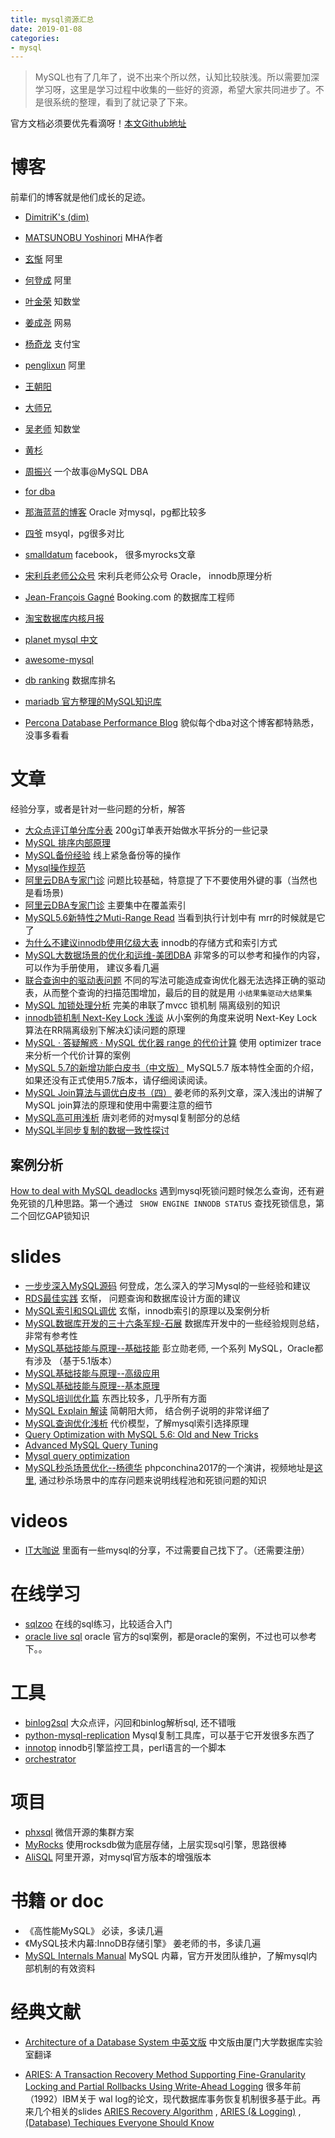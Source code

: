 ```yaml
--- 
title: mysql资源汇总 
date: 2019-01-08
categories: 
- mysql 
---
```


>  MySQL也有了几年了，说不出来个所以然，认知比较肤浅。所以需要加深学习呀，这里是学习过程中收集的一些好的资源，希望大家共同进步了。不是很系统的整理，看到了就记录了下来。

官方文档必须要优先看滴呀！[本文Github地址](https://github.com/orangle/study-resources)

# 博客
前辈们的博客就是他们成长的足迹。

* [DimitriK's (dim)](http://dimitrik.free.fr/blog/archives/cat_mysql.html)
* [MATSUNOBU Yoshinori](http://yoshinorimatsunobu.blogspot.ca/) MHA作者
* [玄惭](http://hidba.org/) 阿里
* [何登成](http://hedengcheng.com/) 阿里
* [叶金荣](http://imysql.com/) 知数堂
* [姜成尧](http://www.innomysql.com/) 网易
* [杨奇龙](http://blog.itpub.net/22664653/) 支付宝
* [penglixun](http://www.penglixun.com/) 阿里
* [王朝阳](http://www.royalwzy.com/)
* [大师兄](http://www.cnblogs.com/gomysql)
* [吴老师](http://wubx.net)  知数堂
* [黄杉](http://blog.csdn.net/mchdba)
* [周振兴](http://www.orczhou.com)  一个故事@MySQL DBA
* [for dba](http://fordba.com/category/mysql)
* [那海蓝蓝的博客](http://blog.163.com/li_hx/)  Oracle 对mysql，pg都比较多
* [四爷](http://blog.csdn.net/yueliangdao0608) msyql，pg很多对比
* [smalldatum](http://smalldatum.blogspot.com) facebook， 很多myrocks文章
* [宋利兵老师公众号](http://mp.weixin.qq.com/profile?src=3&timestamp=1485068751&ver=1&signature=97zp7qqm-wQSzWOAuHTac-wiNLUHTJMLOPyDgtnGluclBugccyOmXRDaBn2vTZ1pit9I9gfD5*T*dmzlHojIKw==) 宋利兵老师公众号 Oracle， innodb原理分析
* [Jean-François Gagné](http://jfg-mysql.blogspot.ca/) Booking.com 的数据库工程师

* [淘宝数据库内核月报](http://mysql.taobao.org/monthly/)
* [planet mysql 中文](https://planet.mysql.com/zh/)
* [awesome-mysql](https://github.com/shlomi-noach/awesome-mysql/blob/gh-pages/index.md)
* [db ranking](http://db-engines.com/en/ranking) 数据库排名
* [mariadb 官方整理的MySQL知识库](https://mariadb.com/kb/en/mariadb/optimization-and-tuning/)
* [Percona Database Performance Blog](https://www.percona.com/blog/) 貌似每个dba对这个博客都特熟悉，没事多看看


# 文章
经验分享，或者是针对一些问题的分析，解答

* [大众点评订单分库分表](http://tech.meituan.com/dianping_order_db_sharding.html) 200g订单表开始做水平拆分的一些记录
* [MySQL 排序内部原理](https://mp.weixin.qq.com/s/oVl0Ih86CWT77npdS5cF1g)
* [MySQL备份经验](https://mp.weixin.qq.com/s/TxveGZK9o2QBEJbx1Vd9MA) 线上紧急备份等的操作
* [Mysql操作规范](http://blog.itpub.net/29320885/viewspace-1716164/)
* [阿里云DBA专家门诊](https://bbs.aliyun.com/read/189202.html)  问题比较基础，特意提了下不要使用外键的事（当然也是看场景)
* [阿里云DBA专家门诊](https://bbs.aliyun.com/read/241176.html) 主要集中在覆盖索引
* [MySQL5.6新特性之Muti-Range Read](http://blog.itpub.net/22664653/viewspace-1673682/) 当看到执行计划中有 mrr的时候就是它了
* [为什么不建议innodb使用亿级大表](http://xiaorui.cc/2016/12/08/为什么不建议innodb使用亿级大表/) innodb的存储方式和索引方式
* [MySQL大数据场景的优化和运维-美团DBA](https://mp.weixin.qq.com/s?__biz=MzAwMDU1MTE1OQ==&mid=209403337&idx=1&sn=f99429e24e8c591111a355e072f93e05) 非常多的可以参考和操作的内容，可以作为手册使用， 建议多看几遍
* [联合查询中的驱动表问题](http://www.cnblogs.com/zhengyun_ustc/p/slowquery1.html)  不同的写法可能造成查询优化器无法选择正确的驱动表，从而整个查询的扫描范围增加，最后的目的就是用 `小结果集驱动大结果集`
* [MySQL 加锁处理分析](http://hedengcheng.com/?p=771)  完美的串联了mvcc 锁机制 隔离级别的知识
* [innodb锁机制 Next-Key Lock 浅谈](http://www.cnblogs.com/zhoujinyi/p/3435982.html) 从小案例的角度来说明 Next-Key Lock算法在RR隔离级别下解决幻读问题的原理
* [MySQL · 答疑解惑 · MySQL 优化器 range 的代价计算](http://mysql.taobao.org/monthly/2015/11/07/) 使用 optimizer trace 来分析一个代价计算的案例
* [MySQL 5.7的新增功能白皮书（中文版）](https://mp.weixin.qq.com/s/pmycCxLM_9vzrMsX4eDFFQ) MySQL5.7 版本特性全面的介绍，如果还没有正式使用5.7版本，请仔细阅读阅读。
* [MySQL Join算法与调优白皮书（四）](https://mp.weixin.qq.com/s/vt7YjxaikJh14pnY2FAWvg) 姜老师的系列文章，深入浅出的讲解了 MySQL join算法的原理和使用中需要注意的细节
* [MySQL高可用浅析](http://www.jianshu.com/p/cc6746ac4fc2) 唐刘老师的对mysql复制部分的总结
* [MySQL半同步复制的数据一致性探讨](https://mp.weixin.qq.com/s/3DeXEd2ZjjutxRyo_3coaQ)


## 案例分析

[How to deal with MySQL deadlocks](https://www.percona.com/blog/2014/10/28/how-to-deal-with-mysql-deadlocks/) 遇到mysql死锁问题时候怎么查询，还有避免死锁的几种思路。第一个通过 ` SHOW ENGINE INNODB STATUS` 查找死锁信息，第二个回忆GAP锁知识


# slides

* [一步步深入MySQL源码](http://hotpu-meeting.b0.upaiyun.com/2014dtcc/post_pdf/hedengcheng.pdf) 何登成，怎么深入的学习Mysql的一些经验和建议
* [RDS最佳实践](https://bbs.aliyun.com/read/168647.html) 玄惭， 问题查询和数据库设计方面的建议
* [MySQL索引和SQL调优](https://bbs.aliyun.com/read/189202.html?displayMode=1&page=3#601628)   玄惭，innodb索引的原理以及案例分析
* [MySQL数据库开发的三十六条军规-石展](http://wenku.baidu.com/view/3e294a52f01dc281e53af0f1.html) 数据库开发中的一些经验规则总结，非常有参考性
* [MySQL基础技能与原理--基础技能](http://www.slideshare.net/plinux/mysql1-5066095)  彭立勋老师, 一个系列 MySQL，Oracle都有涉及 （基于5.1版本）
* [MySQL基础技能与原理--高级应用](http://www.slideshare.net/plinux/mysql2-5066096)
* [MySQL基础技能与原理--基本原理](http://www.slideshare.net/plinux/mysql3)
* [MySQL培训优化篇](http://www.slideshare.net/sunmonth/mysql-24283118)  东西比较多，几乎所有方面
* [MySQL Explain 解读](http://www.slideshare.net/sky000/mysql-explain) 简朝阳大师， 结合例子说明的非常详细了
* [MySQL查询优化浅析](http://hedengcheng.com/?p=372) 代价模型，了解mysql索引选择原理
* [Query Optimization with MySQL 5.6: Old and New Tricks](https://www.slideshare.net/jynus/query-optimization56)
* [Advanced MySQL Query Tuning](https://www.slideshare.net/AlexanderRubin1/meetup-tour-queryoptimizationnew)
* [Mysql query optimization](https://www.slideshare.net/caibaohua/mysql-query-optimization-4719028)
* [MySQL秒杀场景优化--杨德华](https://github.com/ThinkDevelopers/PHPConChina/blob/master/PHPCON2017/MySQL%E7%A7%92%E6%9D%80%E5%9C%BA%E6%99%AF%E4%BC%98%E5%8C%96--%E6%9D%A8%E5%BE%B7%E5%8D%8E%40PHPCON2017.pdf) phpconchina2017的一个演讲，视频地址是[这里](http://www.itdks.com/dakalive/detail/2291), 通过秒杀场景中的库存问题来说明线程池和死锁问题的知识


# videos

* [IT大咖说](http://www.itdks.com/dakashuo/index) 里面有一些mysql的分享，不过需要自己找下了。（还需要注册）

# 在线学习

* [sqlzoo](https://sqlzoo.net/) 在线的sql练习，比较适合入门
* [oracle live sql](https://livesql.oracle.com/apex/livesql/file/toc.html#A7) oracle 官方的sql案例，都是oracle的案例，不过也可以参考下。。


# 工具

* [binlog2sql](https://github.com/danfengcao/binlog2sql) 大众点评，闪回和binlog解析sql,  还不错哦
* [python-mysql-replication](https://github.com/noplay/python-mysql-replication) Mysql复制工具库，可以基于它开发很多东西了
* [innotop](https://github.com/innotop/innotop) innodb引擎监控工具，perl语言的一个脚本
* [orchestrator](https://github.com/github/orchestrator)


# 项目

* [phxsql](https://github.com/Tencent/phxsql/wiki) 微信开源的集群方案
* [MyRocks](https://github.com/facebook/mysql-5.6/wiki) 使用rocksdb做为底层存储，上层实现sql引擎，思路很棒
* [AliSQL](https://github.com/alibaba/AliSQL/wiki) 阿里开源，对mysql官方版本的增强版本

# 书籍 or doc

* 《高性能MySQL》  必读，多读几遍
* 《MySQL技术内幕:InnoDB存储引擎》 姜老师的书，多读几遍
*  [MySQL Internals Manual](https://dev.mysql.com/doc/internals/en/) MySQL 内幕，官方开发团队维护，了解mysql内部机制的有效资料

# 经典文献
*  [Architecture of a Database System 中英文版](http://dblab.xmu.edu.cn/post/architecture-of-a-database-system/) 中文版由厦门大学数据库实验室翻译

* [ARIES: A Transaction Recovery Method Supporting Fine-Granularity Locking and Partial Rollbacks Using Write-Ahead Logging](https://people.eecs.berkeley.edu/~brewer/cs262/Aries.pdf) 很多年前（1992）IBM关于 wal log的论文，现代数据库事务恢复机制很多基于此。再来几个相关的slides [ARIES Recovery Algorithm](http://codex.cs.yale.edu/avi/db-book/db4/slide-dir/Aries.pdf) , [ARIES (& Logging)](http://odin.cse.buffalo.edu/teaching/cse-462/slides/18-Logging.pdf) , [(Database) Techiques Everyone Should Know](https://blog.acolyer.org/2016/01/03/database-techiques-everyone-should-know/)
